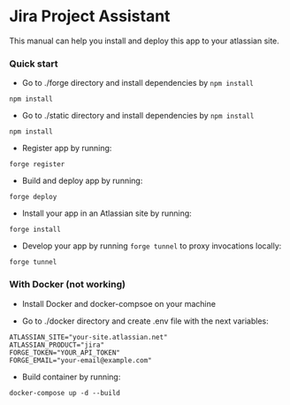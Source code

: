# Jira Project Assistant #

This manual can help you install and deploy this app to your atlassian site.

### Quick start

* Go to ./forge directory and install dependencies by `npm install`

```
npm install
```

* Go to ./static directory and install dependencies by `npm install`

```
npm install
```

* Register app by running:

```
forge register
```

* Build and deploy app by running:

```
forge deploy
```

* Install your app in an Atlassian site by running:

```
forge install
```

* Develop your app by running `forge tunnel` to proxy invocations locally:

```
forge tunnel
```


### With Docker (not working)

* Install Docker and docker-compsoe on your machine

* Go to ./docker directory and create .env file with the next variables:

```
ATLASSIAN_SITE="your-site.atlassian.net"
ATLASSIAN_PRODUCT="jira"
FORGE_TOKEN="YOUR_API_TOKEN"
FORGE_EMAIL="your-email@example.com"
```

* Build container by running:

```
docker-compose up -d --build
```
